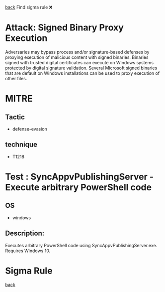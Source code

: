 
[back](../index.md)
Find sigma rule :x: 

# Attack: Signed Binary Proxy Execution 

Adversaries may bypass process and/or signature-based defenses by proxying execution of malicious content with signed binaries. Binaries signed with trusted digital certificates can execute on Windows systems protected by digital signature validation. Several Microsoft signed binaries that are default on Windows installations can be used to proxy execution of other files.

# MITRE
## Tactic
  - defense-evasion


## technique
  - T1218


# Test : SyncAppvPublishingServer - Execute arbitrary PowerShell code
## OS
  - windows


## Description:
Executes arbitrary PowerShell code using SyncAppvPublishingServer.exe. Requires Windows 10.


# Sigma Rule


[back](../index.md)
